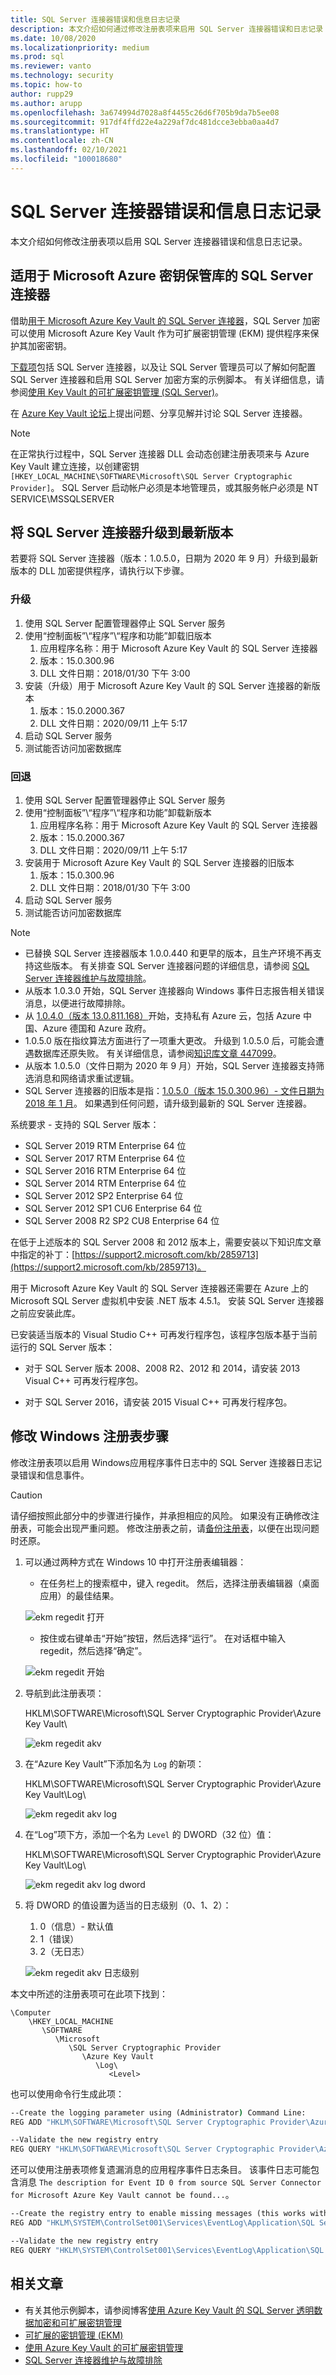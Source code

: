```yaml
---
title: SQL Server 连接器错误和信息日志记录
description: 本文介绍如何通过修改注册表项来启用 SQL Server 连接器错误和日志记录
ms.date: 10/08/2020
ms.localizationpriority: medium
ms.prod: sql
ms.reviewer: vanto
ms.technology: security
ms.topic: how-to
author: rupp29
ms.author: arupp
ms.openlocfilehash: 3a674994d7028a8f4455c26d6f705b9da7b5ee08
ms.sourcegitcommit: 917df4ffd22e4a229af7dc481dcce3ebba0aa4d7
ms.translationtype: HT
ms.contentlocale: zh-CN
ms.lasthandoff: 02/10/2021
ms.locfileid: "100018680"
---
```

# <a name="sql-server-connector-error-and-information-logging"></a>SQL Server 连接器错误和信息日志记录

本文介绍如何修改注册表项以启用 SQL Server 连接器错误和信息日志记录。

## <a name="sql-server-connector-for-microsoft-azure-key-vault"></a>适用于 Microsoft Azure 密钥保管库的 SQL Server 连接器

借助[用于 Microsoft Azure Key Vault 的 SQL Server 连接器](https://www.microsoft.com/download/details.aspx?id=45344)，SQL Server 加密可以使用 Microsoft Azure Key Vault 作为可扩展密钥管理 (EKM) 提供程序来保护其加密密钥。

[下载项](https://www.microsoft.com/download/details.aspx?id=45344)包括 SQL Server 连接器，以及让 SQL Server 管理员可以了解如何配置 SQL Server 连接器和启用 SQL Server 加密方案的示例脚本。 有关详细信息，请参阅[使用 Key Vault 的可扩展密钥管理 (SQL Server)](./extensible-key-management-using-azure-key-vault-sql-server.md)。

在 [Azure Key Vault 论坛](https://social.msdn.microsoft.com/Forums/AzureKeyVault)上提出问题、分享见解并讨论 SQL Server 连接器。

> [!NOTE]
> 在正常执行过程中，SQL Server 连接器 DLL 会动态创建注册表项来与 Azure Key Vault 建立连接，以创建密钥 `[HKEY_LOCAL_MACHINE\SOFTWARE\Microsoft\SQL Server Cryptographic Provider]`。 SQL Server 启动帐户必须是本地管理员，或其服务帐户必须是 NT SERVICE\MSSQLSERVER

## <a name="upgrade-sql-server-connector-to-the-latest-version"></a>将 SQL Server 连接器升级到最新版本

若要将 SQL Server 连接器（版本：1.0.5.0，日期为 2020 年 9 月）升级到最新版本的 DLL 加密提供程序，请执行以下步骤。

### <a name="upgrade"></a>升级

1. 使用 SQL Server 配置管理器停止 SQL Server 服务
1. 使用“控制面板”\“程序”\“程序和功能”卸载旧版本
    1. 应用程序名称：用于 Microsoft Azure Key Vault 的 SQL Server 连接器
    1. 版本：15.0.300.96
    1. DLL 文件日期：2018/01/30 下午 3:00
1. 安装（升级）用于 Microsoft Azure Key Vault 的 SQL Server 连接器的新版本
    1. 版本：15.0.2000.367
    1. DLL 文件日期：2020/09/11 上午 5:17
1. 启动 SQL Server 服务
1. 测试能否访问加密数据库

### <a name="rollback"></a>回退

1. 使用 SQL Server 配置管理器停止 SQL Server 服务
1. 使用“控制面板”\“程序”\“程序和功能”卸载新版本
    1. 应用程序名称：用于 Microsoft Azure Key Vault 的 SQL Server 连接器
    1. 版本：15.0.2000.367
    1. DLL 文件日期：2020/09/11 上午 5:17
1. 安装用于 Microsoft Azure Key Vault 的 SQL Server 连接器的旧版本
    1. 版本：15.0.300.96
    1. DLL 文件日期：2018/01/30 下午 3:00
1. 启动 SQL Server 服务
1. 测试能否访问加密数据库

> [!NOTE]
> - 已替换 SQL Server 连接器版本 1.0.0.440 和更早的版本，且生产环境不再支持这些版本。 有关排查 SQL Server 连接器问题的详细信息，请参阅 [SQL Server 连接器维护与故障排除](../../../relational-databases/security/encryption/sql-server-connector-maintenance-troubleshooting.md)。
> - 从版本 1.0.3.0 开始，SQL Server 连接器向 Windows 事件日志报告相关错误消息，以便进行故障排除。
> - 从 [1.0.4.0（版本 13.0.811.168）](https://download.microsoft.com/download/8/0/9/809494F2-BAC9-4388-AD07-7EAF9745D77B/SQLServerConnectorforMicrosoftAzureKeyVault.msi)开始，支持私有 Azure 云，包括 Azure 中国、Azure 德国和 Azure 政府。
> - 1\.0.5.0 版在指纹算法方面进行了一项重大更改。 升级到 1.0.5.0 后，可能会遭遇数据库还原失败。 有关详细信息，请参阅[知识库文章 447099](https://support.microsoft.com/help/4470999/db-backup-problems-to-sql-server-connector-for-azure-1-0-5-0)。
> - 从版本 1.0.5.0（文件日期为 2020 年 9 月）开始，SQL Server 连接器支持筛选消息和网络请求重试逻辑。
> - SQL Server 连接器的旧版本是指：[1.0.5.0（版本 15.0.300.96）- 文件日期为 2018 年 1 月](https://download.microsoft.com/download/8/0/9/809494F2-BAC9-4388-AD07-7EAF9745D77B/ENU/SQLServerConnectorforMicrosoftAzureKeyVault.msi)。 如果遇到任何问题，请升级到最新的 SQL Server 连接器。

系统要求 - 支持的 SQL Server 版本：

- SQL Server 2019 RTM Enterprise 64 位
- SQL Server 2017 RTM Enterprise 64 位
- SQL Server 2016 RTM Enterprise 64 位
- SQL Server 2014 RTM Enterprise 64 位
- SQL Server 2012 SP2 Enterprise 64 位
- SQL Server 2012 SP1 CU6 Enterprise 64 位
- SQL Server 2008 R2 SP2 CU8 Enterprise 64 位

在低于上述版本的 SQL Server 2008 和 2012 版本上，需要安装以下知识库文章中指定的补丁：[https://support2.microsoft.com/kb/2859713](https://support2.microsoft.com/kb/2859713)。

用于 Microsoft Azure Key Vault 的 SQL Server 连接器还需要在 Azure 上的 Microsoft SQL Server 虚拟机中安装 .NET 版本 4.5.1。 安装 SQL Server 连接器之前应安装此库。

已安装适当版本的 Visual Studio C++ 可再发行程序包，该程序包版本基于当前运行的 SQL Server 版本：

- 对于 SQL Server 版本 2008、2008 R2、2012 和 2014，请安装 2013 Visual C++ 可再发行程序包。

- 对于 SQL Server 2016，请安装 2015 Visual C++ 可再发行程序包。

## <a name="modify-windows-registry-steps"></a>修改 Windows 注册表步骤

修改注册表项以启用 Windows应用程序事件日志中的 SQL Server 连接器日志记录错误和信息事件。

> [!CAUTION]
> 请仔细按照此部分中的步骤进行操作，并承担相应的风险。 如果没有正确修改注册表，可能会出现严重问题。 修改注册表之前，请[备份注册表](https://support.microsoft.com/help/322756)，以便在出现问题时还原。

1. 可以通过两种方式在 Windows 10 中打开注册表编辑器：
    - 在任务栏上的搜索框中，键入 regedit。 然后，选择注册表编辑器（桌面应用）的最佳结果。

    ![ekm regedit 打开](../../../relational-databases/security/encryption/media/ekm-registry/ekm-regedit-open.png "ekm regedit 打开")
    - 按住或右键单击“开始”按钮，然后选择“运行”。 在对话框中输入 regedit，然后选择“确定”。

   ![ekm regedit 开始](../../../relational-databases/security/encryption/media/ekm-registry/ekm-regedit-start.png "ekm regedit 开始")

1. 导航到此注册表项：

    HKLM\SOFTWARE\Microsoft\SQL Server Cryptographic Provider\Azure Key Vault\\

    ![ekm regedit akv](../../../relational-databases/security/encryption/media/ekm-registry/ekm-regedit-akv.png "ekm regedit akv")  

1. 在“Azure Key Vault”下添加名为 `Log` 的新项：

    HKLM\SOFTWARE\Microsoft\SQL Server Cryptographic Provider\Azure Key Vault\\Log\\

    ![ekm regedit akv log](../../../relational-databases/security/encryption/media/ekm-registry/ekm-regedit-akv-log.png "ekm regedit akv log.png")  

1. 在“Log”项下方，添加一个名为 `Level` 的 DWORD（32 位）值：

    HKLM\SOFTWARE\Microsoft\SQL Server Cryptographic Provider\Azure Key Vault\\Log\\

    ![ekm regedit akv log dword](../../../relational-databases/security/encryption/media/ekm-registry/ekm-regedit-akv-log-dword.png "ekm regedit akv log dword")  

1. 将 DWORD 的值设置为适当的日志级别（0、1、2）：
   1. 0（信息）- 默认值
   1. 1（错误）
   1. 2（无日志）

   ![ekm regedit akv 日志级别](../../../relational-databases/security/encryption/media/ekm-registry/ekm-regedit-akv-log-level.png "ekm regedit akv 日志级别")  

本文中所述的注册表项可在此项下找到：

```console
\Computer
    \HKEY_LOCAL_MACHINE
       \SOFTWARE
          \Microsoft
             \SQL Server Cryptographic Provider
                \Azure Key Vault
                   \Log\
                      <Level>
```

也可以使用命令行生成此项：

```cmd
--Create the logging parameter using (Administrator) Command Line:
REG ADD "HKLM\SOFTWARE\Microsoft\SQL Server Cryptographic Provider\Azure Key Vault\Log" /v Level /t REG_DWORD /d 1 

--Validate the new registry entry
REG QUERY "HKLM\SOFTWARE\Microsoft\SQL Server Cryptographic Provider\Azure Key Vault\Log" /v Level
```

还可以使用注册表项修复遗漏消息的应用程序事件日志条目。 该事件日志可能包含消息 `The description for Event ID 0 from source SQL Server Connector for Microsoft Azure Key Vault cannot be found...`。  

```cmd
--Create the registry entry to enable missing messages (this works with any version)
REG ADD "HKLM\SYSTEM\ControlSet001\Services\EventLog\Application\SQL Server Connector for Microsoft Azure Key Vault" /v EventMessageFile /t REG_EXPAND_SZ /d "C:\Program Files\SQL Server Connector for Microsoft Azure Key Vault\Microsoft.AzureKeyVaultService.EKM.dll"

--Validate the new registry entry
REG QUERY "HKLM\SYSTEM\ControlSet001\Services\EventLog\Application\SQL Server Connector for Microsoft Azure Key Vault" /v EventMessageFile
```

## <a name="related-articles"></a>相关文章

- 有关其他示例脚本，请参阅博客[使用 Azure Key Vault 的 SQL Server 透明数据加密和可扩展密钥管理](https://techcommunity.microsoft.com/t5/sql-server/intro-sql-server-transparent-data-encryption-and-extensible-key/ba-p/1427549)
- [可扩展的密钥管理 (EKM)](extensible-key-management-ekm.md)  
- [使用 Azure Key Vault 的可扩展密钥管理](extensible-key-management-using-azure-key-vault-sql-server.md)
- [SQL Server 连接器维护与故障排除](../../../relational-databases/security/encryption/sql-server-connector-maintenance-troubleshooting.md)